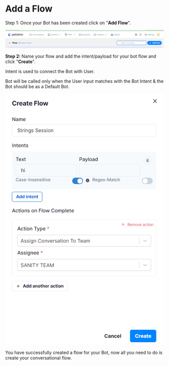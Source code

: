 # Add a Flow

Step 1: Once your Bot has been created click on "**Add Flow**".

![](<../../.gitbook/assets/Untitled (7).png>)

**Step 2:** Name your flow and add the intent/payload for your bot flow and click "**Create**".

Intent is used to connect the Bot with User.

Bot will be called only when the User input matches with the Bot Intent & the Bot should be as a Default Bot.

![](<../../.gitbook/assets/image (47).png>)

You have successfully created a flow for your Bot, now all you need to do is create your conversational flow.
